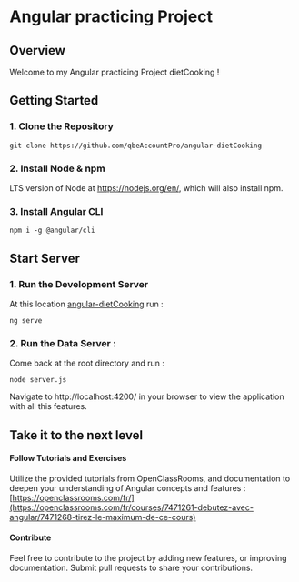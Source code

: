 # Angular practicing Project

## Overview
Welcome to my Angular practicing Project dietCooking ! 


## Getting Started

### 1. Clone the Repository 

```
git clone https://github.com/qbeAccountPro/angular-dietCooking
```

### 2. Install Node & npm
LTS version of Node at https://nodejs.org/en/, which will also install npm.

### 3. Install Angular CLI 
```
npm i -g @angular/cli
```
## Start Server

### 1. Run the Development Server

At this location [angular-dietCooking](angular-dietCooking) run :
```
ng serve 
```

### 2. Run the Data Server : 

Come back at the root directory and run :
```
node server.js
```

Navigate to http://localhost:4200/ in your browser to view the application with all this features.

## Take it to the next level 

<!-- #### Explore the Code
 Dive into the codebase and explore the different components, and features. Experiment with the code and make changes to see how it affects the application. -->
 

#### Follow Tutorials and Exercises
Utilize the provided tutorials from OpenClassRooms, and documentation to deepen your understanding of Angular concepts and features : [https://openclassrooms.com/fr/](https://openclassrooms.com/fr/courses/7471261-debutez-avec-angular/7471268-tirez-le-maximum-de-ce-cours)


#### Contribute
Feel free to contribute to the project by adding new features, or improving documentation. Submit pull requests to share your contributions.